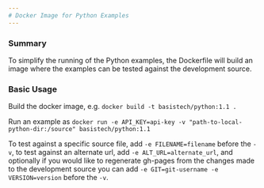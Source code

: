 ```yaml
---
# Docker Image for Python Examples
---
```

### Summary
To simplify the running of the Python examples, the Dockerfile will build an image where the examples can be tested against the development source.

### Basic Usage
Build the docker image, e.g. `docker build -t basistech/python:1.1 .`

Run an example as `docker run -e API_KEY=api-key -v "path-to-local-python-dir:/source" basistech/python:1.1`

To test against a specific source file, add `-e FILENAME=filename` before the `-v`, to test against an alternate url, add `-e ALT_URL=alternate_url`, and optionally if you would like to regenerate gh-pages from the changes made to the development source you can add `-e GIT=git-username -e VERSION=version` before the `-v`.